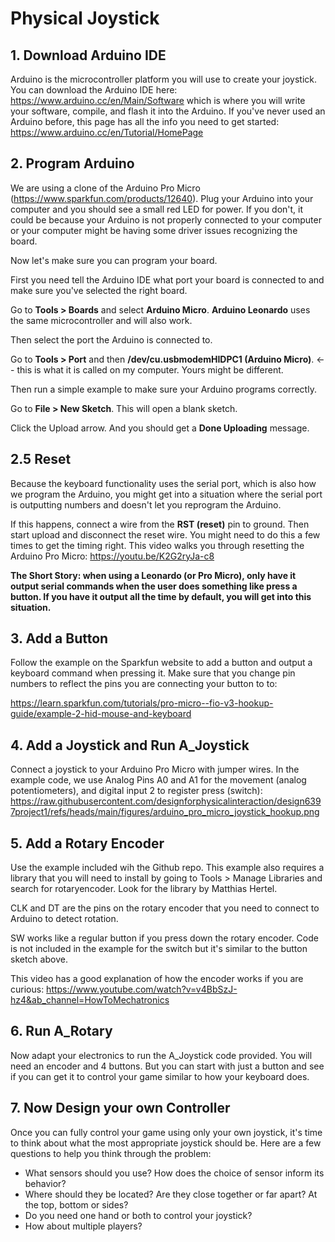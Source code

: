 # Physical Joystick

## 1. Download Arduino IDE

Arduino is the microcontroller platform you will use to create your joystick. You can download the Arduino IDE here: https://www.arduino.cc/en/Main/Software which is where you will write your software, compile, and flash it into the Arduino. If you've never used an Arduino before, this page has all the info you need to get started: https://www.arduino.cc/en/Tutorial/HomePage

## 2. Program Arduino

We are using a clone of the Arduino Pro Micro (https://www.sparkfun.com/products/12640). Plug your Arduino into your computer and you should see a small red LED for power. If you don't, it could be because your Arduino is not properly connected to your computer or your computer might be having some driver issues recognizing the board.

Now let's make sure you can program your board.

First you need tell the Arduino IDE what port your board is connected to and make sure you've selected the right board.

Go to **Tools > Boards** and select **Arduino Micro**. **Arduino Leonardo** uses the same microcontroller and will also work.

Then select the port the Arduino is connected to.

Go to **Tools > Port** and then **/dev/cu.usbmodemHIDPC1 (Arduino Micro)**. <-- this is what it is called on my computer. Yours might be different.

Then run a simple example to make sure your Arduino programs correctly.

Go to **File > New Sketch**. This will open a blank sketch.

Click the Upload arrow. And you should get a **Done Uploading** message.

## 2.5 Reset

Because the keyboard functionality uses the serial port, which is also how we program the Arduino, you might get into a situation where the serial port is outputting numbers and doesn't let you reprogram the Arduino.

If this happens, connect a wire from the **RST (reset)** pin to ground. Then start upload and disconnect the reset wire. You might need to do this a few times to get the timing right. This video walks you through resetting the Arduino Pro Micro: https://youtu.be/K2G2ryJa-c8

**The Short Story: when using a Leonardo (or Pro Micro), only have it output serial commands when the user does something like press a button. If you have it output all the time by default, you will get into this situation.**

## 3. Add a Button

Follow the example on the Sparkfun website to add a button and output a keyboard command when pressing it. Make sure that you change pin numbers to reflect the pins you are connecting your button to to:

https://learn.sparkfun.com/tutorials/pro-micro--fio-v3-hookup-guide/example-2-hid-mouse-and-keyboard

## 4. Add a Joystick and Run A_Joystick

Connect a joystick to your Arduino Pro Micro with jumper wires. In the example code, we use Analog Pins A0 and A1 for the movement (analog potentiometers), and digital input 2 to register press (switch):
https://raw.githubusercontent.com/designforphysicalinteraction/design6397project1/refs/heads/main/figures/arduino_pro_micro_joystick_hookup.png

## 5. Add a Rotary Encoder

Use the example included wih the Github repo. This example also requires a library that you will need to install by going to Tools > Manage Libraries and search for rotaryencoder. Look for the library by Matthias Hertel.

CLK and DT are the pins on the rotary encoder that you need to connect to Arduino to detect rotation.

SW works like a regular button if you press down the rotary encoder. Code is not included in the example for the switch but it's similar to the button sketch above.

This video has a good explanation of how the encoder works if you are curious:
https://www.youtube.com/watch?v=v4BbSzJ-hz4&ab_channel=HowToMechatronics

## 6. Run A_Rotary

Now adapt your electronics to run the A_Joystick code provided. You will need an encoder and 4 buttons. But you can start with just a button and see if you can get it to control your game similar to how your keyboard does.

## 7. Now Design your own Controller

Once you can fully control your game using only your own joystick, it's time to think about what the most appropriate joystick should be. Here are a few questions to help you think through the problem:

- What sensors should you use? How does the choice of sensor inform its behavior?
- Where should they be located? Are they close together or far apart? At the top, bottom or sides?
- Do you need one hand or both to control your joystick?
- How about multiple players?
